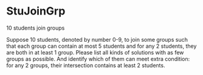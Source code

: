 # StuJoinGrp
10 students join groups

 Suppose 10 students, denoted by number 0-9, to join some groups such that
 each group can contain at most 5 students and
 for any 2 students, they are both in at least 1 group.
 Please list all kinds of solutions with as few groups as possible.
 And identify which of them can meet extra condition:
 for any 2 groups, their intersection contains at least 2 students.
